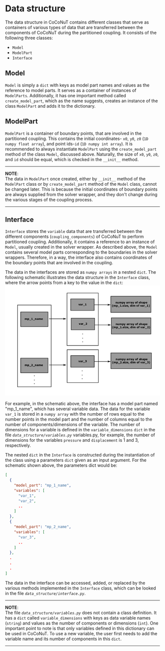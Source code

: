 # Data structure
The data structure in CoCoNuT contains different classes that serve as 
containers of various types of data that are transferred between the 
components of CoCoNuT during the partitioned coupling. It consists of 
the following three classes:

-  `Model`
-  `ModelPart`
-  `Interface`

## Model
`Model` is simply a `dict` with keys as model part names and values as the 
reference to model parts. It serves as a container of instances of 
`ModelParts`. Additionally, it has one important method called 
`create_model_part`, which as the name suggests, creates an instance of the 
class `ModelPart` and adds it to the dictionary.

## ModelPart
`ModelPart` is a container of boundary points, that are involved in the 
partitioned coupling. This contains the initial coordinates- 
`x0`, `y0`, `z0` (`1D numpy float array`), and point ids-`id` 
(`1D numpy int array`). It is recommended to always instantiate `ModelPart` 
using the `create_model_part` method of the class `Model`, discussed above. 
Naturally, the size of `x0`, `y0`, `z0`, and  `id` should be equal, which is 
checked in the `__init__` method.

---

**NOTE**:<br>
The data in `ModelPart` once created, either by `__init__` method of 
the `ModelPart` class or by `create_model_part` method of the `Model` class, 
cannot be changed later. This is because the initial coordinates of boundary 
points are always supplied from the solver wrapper, and they don't change during the various stages of the coupling process. 

--- 

## Interface

`Interface` stores the `variable` data that are transferred between the 
different components (`coupling_components`) of CoCoNuT to perform partitioned
 coupling. Additionally, it contains a reference to an instance of `Model`, 
 usually created in the solver wrapper. As described above, the `Model` contains 
several model parts corresponding to the boundaries in the solver wrappers. 
Therefore, in a way, the interface also contains coordinates of the boundary 
points that are involved in the coupling. <br>

The data in the interfaces are stored as `numpy arrays` in a nested `dict`. 
The following schematic illustrates the data structure in the 
`Interface` class, where the arrow points from a key to the value in the 
`dict`:<br>
![Fig](images/interface_data.png "Data in Interface class")

For example, in the schematic above, the interface has a model part named 
"mp_1_name", which has several variable data. The data for the variable `var_1` is stored in a `numpy array` with the number of rows equal to the number points in the model part and the number of columns equal to the number of components/dimensions of the variable. The number of dimensions for a variable 
is defined in the `variable_dimensions` `dict` in the file 
*`data_structure/variables.py`* variables.py, for example, the number of dimensions for the variables 
`pressure` and `displacement` is 1 and 3, respectively.

The nested `dict` in the `Interface` is constructed during the instantiation of the class using a parameters `dict` given as an input argument.
For the schematic shown above, the parameters dict would be:<br>
 
```json
[
  {
    "model_part": "mp_1_name",
    "variables": [
      "var_1",
      "var_2",
      ..
    ]
  },
  {
    "model_part": "mp_2_name",
    "variables": [
      "var_3",
      ..
    ]
  },
  .
  .
  .
]
```
 
The data in the interface can be accessed, added, or replaced by the various 
methods implemented in the `Interface` class, which can be looked in the file 
*`data_structure/interface.py`*.

---

**NOTE**:<br>
The file *`data_structure/variables.py`* does not contain a class definition. 
It has a `dict` called `variable_dimensions` with keys as data 
variable names (`string`) and values as the number of components or dimensions 
(`int`). One important point to note is that only variables defined in this 
dictionary can be used in CoCoNuT. To use a new variable, the user first 
needs to add the variable name and its number of components in this `dict`.

---